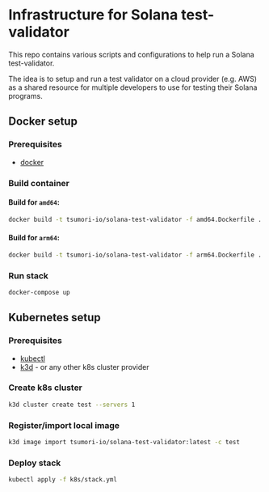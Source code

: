 # Infrastructure for Solana test-validator

This repo contains various scripts and configurations to help run a Solana test-validator.

The idea is to setup and run a test validator on a cloud provider (e.g. AWS) as a shared resource for multiple developers to use for testing their Solana programs.

## Docker setup

### Prerequisites

- [docker](https://docs.docker.com/get-docker/)

### Build container

#### Build for `amd64`:

```sh
docker build -t tsumori-io/solana-test-validator -f amd64.Dockerfile .
```

#### Build for `arm64`:

```sh
docker build -t tsumori-io/solana-test-validator -f arm64.Dockerfile .
```

### Run stack

```sh
docker-compose up
```

## Kubernetes setup

### Prerequisites

- [kubectl](https://kubernetes.io/docs/tasks/tools/#kubectl)
- [k3d](https://k3d.io/v5.7.3/) - or any other k8s cluster provider

### Create k8s cluster

```sh
k3d cluster create test --servers 1
```

### Register/import local image

```sh
k3d image import tsumori-io/solana-test-validator:latest -c test
```

### Deploy stack

```sh
kubectl apply -f k8s/stack.yml
```
